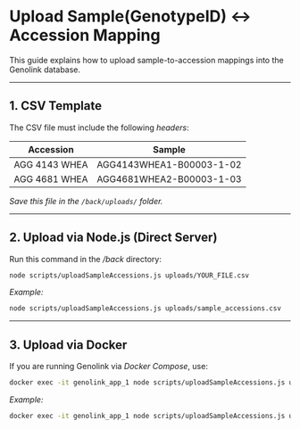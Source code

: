 # Upload Sample(GenotypeID) ↔ Accession Mapping

This guide explains how to upload sample-to-accession mappings into the Genolink database.

---

## 1. CSV Template

The CSV file must include the following *headers*:

| Accession       | Sample                                |
|-----------------|---------------------------------------|
| AGG 4143 WHEA  | AGG4143WHEA1-B00003-1-02             |
| AGG 4681 WHEA  | AGG4681WHEA2-B00003-1-03             |

*Save this file in the `/back/uploads/` folder.*

---

## 2. Upload via Node.js (Direct Server)

Run this command in the */back* directory:
```bash
node scripts/uploadSampleAccessions.js uploads/YOUR_FILE.csv
```
*Example:*
```bash
node scripts/uploadSampleAccessions.js uploads/sample_accessions.csv
```
---

## 3. Upload via Docker

If you are running Genolink via *Docker Compose*, use:
```bash 
docker exec -it genolink_app_1 node scripts/uploadSampleAccessions.js uploads/YOUR_FILE.csv
```
*Example:*
```bash
docker exec -it genolink_app_1 node scripts/uploadSampleAccessions.js uploads/sample_accessions.csv
```
